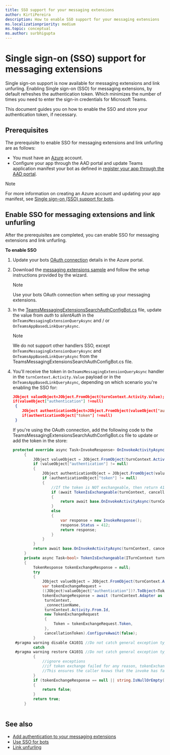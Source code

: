 ```yaml
---
title: SSO support for your messaging extensions
author: KirtiPereira
description: How to enable SSO support for your messaging extensions
ms.localizationpriority: medium
ms.topic: conceptual
ms.author: surbhigupta
---
```


# Single sign-on (SSO) support for messaging extensions
 
Single sign-on support is now available for messaging extensions and link unfurling. Enabling Single sign-on (SSO) for messaging extensions, by default refreshes the authentication token. Which minimizes the number of times you need to enter the sign-in credentials for Microsoft Teams.

This document guides you on how to enable the SSO and store your authentication token, if necessary.

## Prerequisites

The prerequisite to enable SSO for messaging extensions and link unfurling are as follows:
* You must have an [Azure](https://azure.microsoft.com/free/) account.
* Configure your app through the AAD portal and update Teams application manifest your bot as defined in [register your app through the AAD portal](../../bots/how-to/authentication/auth-aad-sso-bots.md#register-your-app-through-the-aad-portal).

> [!NOTE]
> For more information on creating an Azure account and updating your app manifest, see [Single sign-on (SSO) support for bots](../../bots/how-to/authentication/auth-aad-sso-bots.md).

## Enable SSO for messaging extensions and link unfurling

After the prerequisites are completed, you can enable SSO for messaging extensions and link unfurling.

**To enable SSO**
1. Update your bots [OAuth connection](../../bots/how-to/authentication/auth-aad-sso-bots.md#update-the-azure-portal-with-the-oauth-connection) details in the Azure portal.
2. Download the [messaging extensions sample](https://github.com/microsoft/BotBuilder-Samples/tree/main/samples/csharp_dotnetcore/52.teams-messaging-extensions-search-auth-config) and follow the setup instructions provided by the wizard.
   > [!NOTE]
   > Use your bots OAuth connection when setting up your messaging extensions.
3. In the [TeamsMessagingExtensionsSearchAuthConfigBot.cs](https://github.com/microsoft/BotBuilder-Samples/tree/main/samples/csharp_dotnetcore/52.teams-messaging-extensions-search-auth-config/Bots/TeamsMessagingExtensionsSearchAuthConfigBot.cs) file, update the value from *auth* to *silentAuth* in the `OnTeamsMessagingExtensionQueryAsync` and / or `OnTeamsAppBasedLinkQueryAsync`.  

    > [!NOTE]
    > We do not support other handlers SSO, except `OnTeamsMessagingExtensionQueryAsync` and `OnTeamsAppBasedLinkQueryAsync` from the TeamsMessagingExtensionsSearchAuthConfigBot.cs file.
   
4. You'll receive the token in `OnTeamsMessagingExtensionQueryAsync` handler in the `turnContext.Activity.Value` payload or in the `OnTeamsAppBasedLinkQueryAsync`, depending on which scenario you're enabling the SSO for:

    ```json
    JObject valueObject=JObject.FromObject(turnContext.Activity.Value);
    if(valueObject["authentication"] !=null)
     {
        JObject authenticationObject=JObject.FromObject(valueObject["authentication"]);
        if(authenticationObject["token"] !=null)
     }
    
     ```
  
    If you're using the OAuth connection, add the following code to the TeamsMessagingExtensionsSearchAuthConfigBot.cs file to update or add the token in the store:
    
   ```C#
   protected override async Task<InvokeResponse> OnInvokeActivityAsync(ITurnContext<IInvokeActivity> turnContext, CancellationToken cancellationToken)
        {
            JObject valueObject = JObject.FromObject(turnContext.Activity.Value);
            if (valueObject["authentication"] != null)
            {
                JObject authenticationObject = JObject.FromObject(valueObject["authentication"]);
                if (authenticationObject["token"] != null)
                {
                    //If the token is NOT exchangeable, then return 412 to require user consent
                    if (await TokenIsExchangeable(turnContext, cancellationToken))
                    {
                        return await base.OnInvokeActivityAsync(turnContext, cancellationToken).ConfigureAwait(false);
                    }
                    else
                    {
                        var response = new InvokeResponse();
                        response.Status = 412;
                        return response;
                    }
                }
            }
            return await base.OnInvokeActivityAsync(turnContext, cancellationToken).ConfigureAwait(false);
        }
        private async Task<bool> TokenIsExchangeable(ITurnContext turnContext, CancellationToken cancellationToken)
        {
            TokenResponse tokenExchangeResponse = null;
            try
            {
                JObject valueObject = JObject.FromObject(turnContext.Activity.Value);
                var tokenExchangeRequest =
                ((JObject)valueObject["authentication"])?.ToObject<TokenExchangeInvokeRequest>();
                tokenExchangeResponse = await (turnContext.Adapter as IExtendedUserTokenProvider).ExchangeTokenAsync(
                 turnContext,
                 _connectionName,
                 turnContext.Activity.From.Id,
                 new TokenExchangeRequest
                 {
                     Token = tokenExchangeRequest.Token,
                 },
                 cancellationToken).ConfigureAwait(false);
            }
    #pragma warning disable CA1031 //Do not catch general exception types (ignoring, see comment below)
            catch
    #pragma warning restore CA1031 //Do not catch general exception types
            {
                //ignore exceptions
                //if token exchange failed for any reason, tokenExchangeResponse above remains null, and a failure invoke response is sent to the caller.
                //This ensures the caller knows that the invoke has failed.
            }
            if (tokenExchangeResponse == null || string.IsNullOrEmpty(tokenExchangeResponse.Token))
            {
                return false;
            }
            return true;
        }
    
    ```    

## See also

* [Add authentication to your messaging extensions](add-authentication.md)
* [Use SSO for bots](../../bots/how-to/authentication/auth-aad-sso-bots.md)
* [Link unfurling](link-unfurling.md)

